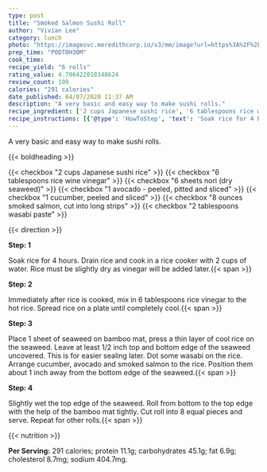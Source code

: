 ```yaml
---
type: post
title: "Smoked Salmon Sushi Roll"
author: "Vivian Lee"
category: lunch
photo: "https://imagesvc.meredithcorp.io/v3/mm/image?url=https%3A%2F%2Fimages.media-allrecipes.com%2Fuserphotos%2F434348.jpg"
prep_time: "P0DT0H30M"
cook_time: 
recipe_yield: "6 rolls"
rating_value: 4.706422018348624
review_count: 109
calories: "291 calories"
date_published: 04/07/2020 11:37 AM
description: "A very basic and easy way to make sushi rolls."
recipe_ingredient: ['2 cups Japanese sushi rice', '6 tablespoons rice wine vinegar', '6 sheets nori (dry seaweed)', '1 avocado - peeled, pitted and sliced', '1 cucumber, peeled and sliced', '8 ounces smoked salmon, cut into long strips', '2 tablespoons wasabi paste']
recipe_instructions: [{'@type': 'HowToStep', 'text': 'Soak rice for 4 hours. Drain rice and cook in a rice cooker with 2 cups of water. Rice must be slightly dry as vinegar will be added later.\n'}, {'@type': 'HowToStep', 'text': 'Immediately after rice is cooked, mix in 6 tablespoons rice vinegar to the hot rice. Spread rice on a plate until completely cool.\n'}, {'@type': 'HowToStep', 'text': 'Place 1 sheet of seaweed on bamboo mat, press a thin layer of cool rice on the seaweed.  Leave at least 1/2 inch  top and bottom edge of the seaweed uncovered. This is for easier sealing later.  Dot some wasabi on the rice. Arrange cucumber, avocado and smoked salmon to the rice. Position them about 1 inch away from the bottom edge of the seaweed.\n'}, {'@type': 'HowToStep', 'text': 'Slightly wet the top edge of the seaweed.  Roll from bottom to the top edge with the help of the bamboo mat tightly.  Cut roll into 8 equal pieces and serve. Repeat for other rolls.\n'}]
---
```


A very basic and easy way to make sushi rolls. 

{{< boldheading >}}

{{< checkbox "2 cups Japanese sushi rice" >}}
{{< checkbox "6 tablespoons rice wine vinegar" >}}
{{< checkbox "6 sheets nori (dry seaweed)" >}}
{{< checkbox "1  avocado - peeled, pitted and sliced" >}}
{{< checkbox "1  cucumber, peeled and sliced" >}}
{{< checkbox "8 ounces smoked salmon, cut into long strips" >}}
{{< checkbox "2 tablespoons wasabi paste" >}}


{{< direction >}}

**Step: 1**

Soak rice for 4 hours. Drain rice and cook in a rice cooker with 2 cups of water. Rice must be slightly dry as vinegar will be added later.{{< span >}}

**Step: 2**

Immediately after rice is cooked, mix in 6 tablespoons rice vinegar to the hot rice. Spread rice on a plate until completely cool.{{< span >}}

**Step: 3**

Place 1 sheet of seaweed on bamboo mat, press a thin layer of cool rice on the seaweed.  Leave at least 1/2 inch  top and bottom edge of the seaweed uncovered. This is for easier sealing later.  Dot some wasabi on the rice. Arrange cucumber, avocado and smoked salmon to the rice. Position them about 1 inch away from the bottom edge of the seaweed.{{< span >}}

**Step: 4**

Slightly wet the top edge of the seaweed.  Roll from bottom to the top edge with the help of the bamboo mat tightly.  Cut roll into 8 equal pieces and serve. Repeat for other rolls.{{< span >}}

{{< nutrition >}}

**Per Serving:** 291 calories; protein 11.1g; carbohydrates 45.1g; fat 6.9g; cholesterol 8.7mg; sodium 404.7mg.